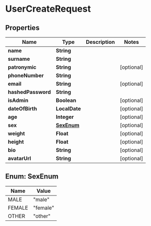 

# UserCreateRequest


## Properties

| Name | Type | Description | Notes |
|------------ | ------------- | ------------- | -------------|
|**name** | **String** |  |  |
|**surname** | **String** |  |  |
|**patronymic** | **String** |  |  [optional] |
|**phoneNumber** | **String** |  |  |
|**email** | **String** |  |  [optional] |
|**hashedPassword** | **String** |  |  |
|**isAdmin** | **Boolean** |  |  [optional] |
|**dateOfBirth** | **LocalDate** |  |  [optional] |
|**age** | **Integer** |  |  [optional] |
|**sex** | [**SexEnum**](#SexEnum) |  |  [optional] |
|**weight** | **Float** |  |  [optional] |
|**height** | **Float** |  |  [optional] |
|**bio** | **String** |  |  [optional] |
|**avatarUrl** | **String** |  |  [optional] |



## Enum: SexEnum

| Name | Value |
|---- | -----|
| MALE | &quot;male&quot; |
| FEMALE | &quot;female&quot; |
| OTHER | &quot;other&quot; |




